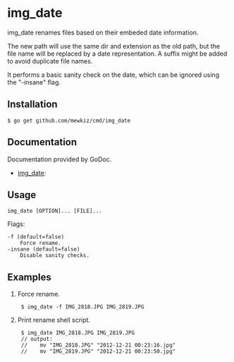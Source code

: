 img_date
========

img_date renames files based on their embeded date information.

The new path will use the same dir and extension as the old path, but the file
name will be replaced by a date representation. A suffix might be added to avoid
duplicate file names.

It performs a basic sanity check on the date, which can be ignored using the
"-insane" flag.

Installation
------------

	$ go get github.com/mewkiz/cmd/img_date

Documentation
-------------

Documentation provided by GoDoc.

- [img_date][]:

[img_date]: http://godoc.org/github.com/mewkiz/cmd/img_date

Usage
-----

	img_date [OPTION]... [FILE]...

Flags:

	-f (default=false)
		Force rename.
	-insane (default=false)
		Disable sanity checks.

Examples
--------

1. Force rename.

		$ img_date -f IMG_2818.JPG IMG_2819.JPG

2. Print rename shell script.

		$ img_date IMG_2818.JPG IMG_2819.JPG
		// output:
		//    mv "IMG_2818.JPG" "2012-12-21 00:23:16.jpg"
		//    mv "IMG_2819.JPG" "2012-12-21 00:23:50.jpg"
